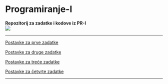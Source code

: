 # Programiranje-I
**Repozitorij za zadatke i kodove iz PR-I**
<br>
![](https://komarev.com/ghpvc/?username=Programiranje-I&label=Broj+posjeta:)

<hr>

[Postavke za prve zadatke](Zadatak%201/Postavke.md)

[Postavke za druge zadatke](Zadatak%202/Postavke.md)

[Postavke za treće zadatke](Zadatak%203/Postavke.md)

[Postavke za četvrte zadatke](Zadatak%204/Postavke.md)

  
  
<hr>
